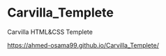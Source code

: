 # Carvilla_Templete
Carvilla HTML&amp;CSS Templete

https://ahmed-osama99.github.io/Carvilla_Templete/
